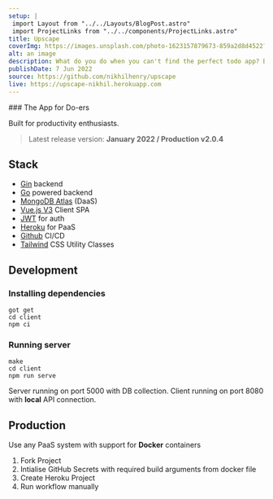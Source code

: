 ```yaml
---
setup: |
 import Layout from "../../Layouts/BlogPost.astro"
 import ProjectLinks from "../../components/ProjectLinks.astro"
title: Upscape
coverImg: https://images.unsplash.com/photo-1623157879673-859a2d8d4522?ixlib=rb-1.2.1&ixid=MnwxMjA3fDB8MHxwaG90by1wYWdlfHx8fGVufDB8fHx8&auto=format&fit=crop&w=2340&q=80
alt: an image
description: What do you do when you can't find the perfect todo app? Build one yourself!
publishDate: 7 Jun 2022
source: https://github.com/nikhilhenry/upscape
live: https://upscape-nikhil.herokuapp.com
---
```

<div class="not-prose">
<ProjectLinks source={frontmatter.source} live={frontmatter.live}></ProjectLinks>
</div>
### The App for Do-ers

Built for productivity enthusiasts.

> Latest release version: **January 2022 / Production v2.0.4**

## Stack

- [Gin](https://gin-gonic.com/) backend
- [Go](https://golang.org) powered backend
- [MongoDB Atlas](https://cloud.mongodb.com/v2/5ea9386c468f9c5f315a6535#metrics/replicaSet/5ec2597012bfec1f1f998f60/explorer) (DaaS)
- [Vue.js V3](https://v3.vuejs.org/) Client SPA
- [JWT](jwt.io) for auth
- [Heroku](https://dashboard.heroku.com/apps/carenikhil) for PaaS
- [Github](https://github.com/nikhilhenry/) CI/CD
- [Tailwind](https://tailwind.com) CSS Utility Classes

## Development

### Installing dependencies

```
got get
cd client
npm ci
```

### Running server

```
make
cd client
npm run serve
```

Server running on port 5000 with DB collection. Client running on port 8080 with **local** API connection.

## Production

Use any PaaS system with support for **Docker** containers

1. Fork Project
2. Intialise GitHub Secrets with required build arguments from docker file
3. Create Heroku Project
4. Run workflow manually
